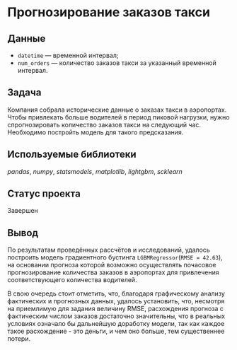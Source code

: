#  Прогнозирование заказов такси


## Данные

* `datetime` — временной интервал;
* `num_orders` — количество заказов такси за указанный временной интервал.

## Задача

Компания собрала исторические данные о заказах такси в аэропортах. Чтобы привлекать больше водителей в период пиковой нагрузки, нужно спрогнозировать количество заказов такси на следующий час. Необходимо постройть модель для такого предсказания.

## Используемые библиотеки
*pandas*, *numpy*, *statsmodels*, *matplotlib*, *lightgbm*, *scklearn*


## Статус проекта
Завершен

## Вывод
По результатам проведённых рассчётов и исследований, удалось построить модель градиентного бустинга `LGBMRegressor`(`RMSE = 42.63`), на основании прогноза которой возможно осуществлять почасовое прогнозирование количества заказов в аэропортах для привлечения соответствующего количества водителей. 

В свою очередь стоит отметить, что, благодаря графическому анализу фактических и прогнозных данных, удалось установить, что, несмотря на приемлимую для задания величину RMSE, расхождения прогноза с фактическим числом заказов достаточно значительны, что в реальных условиях означало бы дальнейшую доработку модели, так как каждое такое расхождение - это деньги, и чем оно больше, тем существеннее потери.


